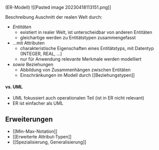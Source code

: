 (ER-Modell)
![[Pasted image 20230418113151.png]]

Beschreibung Auschnitt der realen Welt durch:
- _Entitäten_
	- existiert in realer Welt, ist unterscheidbar von anderen Entitäten
	- gleichartige werden zu Entitätstypen zusammengefasst
- ...mit Attributen
	- charakteristische Eigenschaften eines Entitätstyps, mit Datentyp (INTEGER, REAL, …)
	- nur für Anwendung relevante Merkmale werden modelliert
- _sowie_ Beziehungen
	- Abbildung von Zusammenhängen zwischen Entitäten
	- Einschränkungen im Modell durch [[Beziehungstypen]]

#### vs. UML
- UML fokussiert auch operationalen Teil (ist in ER nicht relevant)
- ER ist einfacher als UML

## Erweiterungen
- [[Min-Max-Notation]]
- [[Erweiterte Attribut-Typen]]
- [[Spezialisierung, Generalisierung]]
